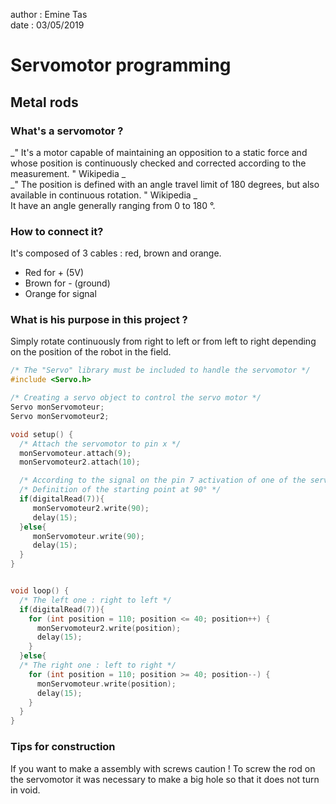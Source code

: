 author : Emine Tas  
date : 03/05/2019

# Servomotor programming
## Metal rods

### What's a servomotor ?
_" It's a motor capable of maintaining an opposition to a static force and
whose position is continuously checked and corrected according to the measurement. "
 Wikipedia _  
_" The position is defined with an angle travel limit of 180 degrees, but also
 available in continuous rotation. " Wikipedia _  
 It have an angle generally ranging from 0 to 180 °.

### How to connect it?
It's composed of 3 cables : red, brown and orange.   
* Red for + (5V)
* Brown for - (ground)
* Orange for signal


### What is his purpose in this project ?
Simply rotate continuously from right to left or from left to right depending on
the position of the robot in the field.  


```C
/* The "Servo" library must be included to handle the servomotor */
#include <Servo.h>

/* Creating a servo object to control the servo motor */
Servo monServomoteur;
Servo monServomoteur2;

void setup() {
  /* Attach the servomotor to pin x */
  monServomoteur.attach(9);
  monServomoteur2.attach(10);

  /* According to the signal on the pin 7 activation of one of the servomotor */
  /* Definition of the starting point at 90° */
  if(digitalRead(7)){
     monServomoteur2.write(90);
     delay(15);
  }else{
     monServomoteur.write(90);
     delay(15);
  }
}


void loop() {
  /* The left one : right to left */
  if(digitalRead(7)){
    for (int position = 110; position <= 40; position++) {
      monServomoteur2.write(position);
      delay(15);
    }
  }else{
  /* The right one : left to right */
    for (int position = 110; position >= 40; position--) {
      monServomoteur.write(position);
      delay(15);
    }
  }
}
```


### Tips for construction
If you want to make a assembly with screws caution !
To screw the rod on the servomotor it was necessary to make a big hole so that it does not turn in void.
